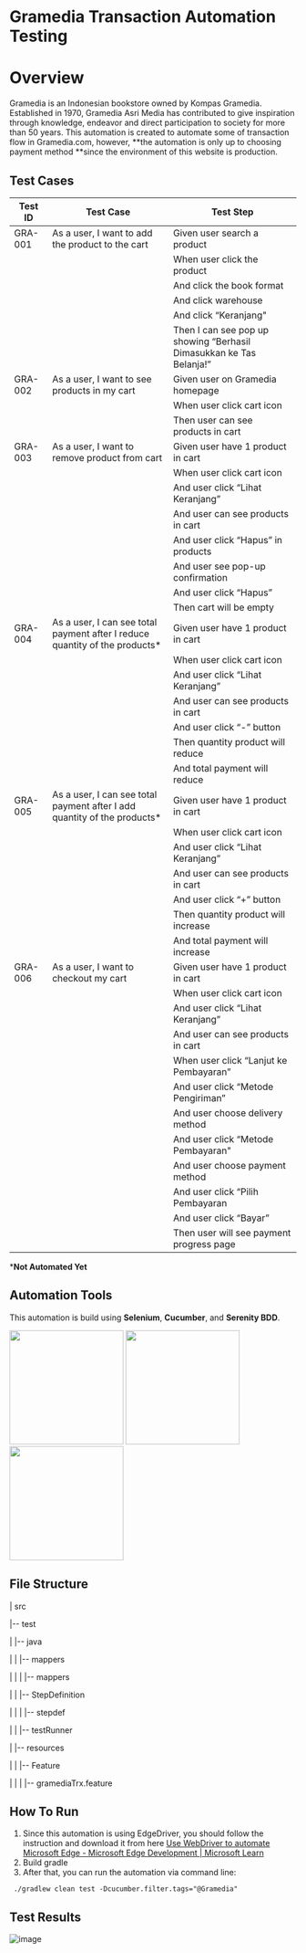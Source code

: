 # Gramedia Transaction Automation Testing

# Overview
Gramedia is an Indonesian bookstore owned by Kompas Gramedia. Established in 1970, Gramedia Asri Media has contributed to give inspiration through knowledge, endeavor and direct participation to society for more than 50 years. This automation is created to automate some of transaction flow in Gramedia.com, however, **the automation is only up to choosing payment method **since the environment of this website is production.

## Test Cases

|Test ID|Test Case| Test Step |
|--|--|--|
|GRA-001| As a user, I want to add the product to the cart | Given user search a product|
|| | When user click the product |
|| | And click the book format |
|| | And click warehouse |
|| | And click “Keranjang"|
|| | Then I can see pop up showing “Berhasil Dimasukkan ke Tas Belanja!” |
|GRA-002| As a user, I want to see products in my cart| Given user on Gramedia homepage|
|| | When user click cart icon |
|| | Then user can see products in cart|
|GRA-003| As a user, I want to remove product from cart| Given user have 1 product in cart|
|| | When user click cart icon |
|| | And user click “Lihat Keranjang”|
|| | And user can see products in cart|
|| | And user click “Hapus” in products|
|| | And user see pop-up confirmation|
|| | And user click “Hapus”|
|| | Then cart will be empty|
|GRA-004| As a user, I can see total payment after I reduce quantity of the products*| Given user have 1 product in cart|
|| | When user click cart icon |
|| | And user click “Lihat Keranjang”|
|| | And user can see products in cart|
|| | And user click “-” button|
|| | Then quantity product will reduce|
|| | And total payment will reduce|
|GRA-005| As a user, I can see total payment after I add quantity of the products*| Given user have 1 product in cart|
|| | When user click cart icon |
|| | And user click “Lihat Keranjang”|
|| | And user can see products in cart|
|| | And user click “+” button|
|| | Then quantity product will increase|
|| | And total payment will increase|
|GRA-006| As a user, I want to checkout my cart| Given user have 1 product in cart|
|| | When user click cart icon |
|| | And user click “Lihat Keranjang”|
|| | And user can see products in cart|
|| | When user click “Lanjut ke Pembayaran”|
|| | And user click “Metode Pengiriman”|
|| | And user choose delivery method|
|| | And user click “Metode Pembayaran"|
|| | And user choose payment method|
|| | And user click “Pilih Pembayaran|
|| | And user click “Bayar”|
|| | Then user will see payment progress page|

***Not Automated Yet**

## Automation Tools
This automation is build using **Selenium**, **Cucumber**, and **Serenity BDD**.

<img src="https://upload.wikimedia.org/wikipedia/commons/d/d5/Selenium_Logo.png" width="200"> <img src="https://cdn.freebiesupply.com/logos/large/2x/cucumber-logo-svg-vector.svg" width="200"> <img src="https://avatars.githubusercontent.com/u/9455201?s=280&v=4" width="200">

## File Structure

| src

|-- test

|   |-- java

|   |  |-- mappers

|   |  |   |-- mappers

|   |  |-- StepDefinition

|   |  |   |-- stepdef

|   |  |-- testRunner

|   |-- resources

|   |  |-- Feature

|   |  |   |-- gramediaTrx.feature

## How To Run

1. Since this automation is using EdgeDriver, you should follow the instruction and download it from here [Use WebDriver to automate Microsoft Edge - Microsoft Edge Development | Microsoft Learn](https://learn.microsoft.com/en-us/microsoft-edge/webdriver-chromium/?tabs=c-sharp)
2. Build gradle
3. After that, you can run the automation via command line:
```
 ./gradlew clean test -Dcucumber.filter.tags="@Gramedia"
```

## Test Results
![image](https://github.com/caresomebody/Gramedia-Trx-Testing/assets/48080443/5fd76340-00cf-4d53-995b-d8e79676c692)

